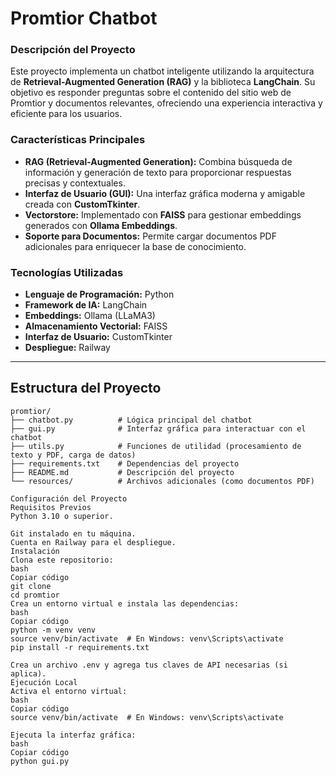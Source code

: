 # Promtior Chatbot

### Descripción del Proyecto
Este proyecto implementa un chatbot inteligente utilizando la arquitectura de **Retrieval-Augmented Generation (RAG)** y la biblioteca **LangChain**. Su objetivo es responder preguntas sobre el contenido del sitio web de Promtior y documentos relevantes, ofreciendo una experiencia interactiva y eficiente para los usuarios.

### Características Principales
- **RAG (Retrieval-Augmented Generation):** Combina búsqueda de información y generación de texto para proporcionar respuestas precisas y contextuales.
- **Interfaz de Usuario (GUI):** Una interfaz gráfica moderna y amigable creada con **CustomTkinter**.
- **Vectorstore:** Implementado con **FAISS** para gestionar embeddings generados con **Ollama Embeddings**.
- **Soporte para Documentos:** Permite cargar documentos PDF adicionales para enriquecer la base de conocimiento.

### Tecnologías Utilizadas
- **Lenguaje de Programación:** Python
- **Framework de IA:** LangChain
- **Embeddings:** Ollama (LLaMA3)
- **Almacenamiento Vectorial:** FAISS
- **Interfaz de Usuario:** CustomTkinter
- **Despliegue:** Railway

---

## Estructura del Proyecto

```plaintext
promtior/
├── chatbot.py          # Lógica principal del chatbot
├── gui.py              # Interfaz gráfica para interactuar con el chatbot
├── utils.py            # Funciones de utilidad (procesamiento de texto y PDF, carga de datos)
├── requirements.txt    # Dependencias del proyecto
├── README.md           # Descripción del proyecto
└── resources/          # Archivos adicionales (como documentos PDF)

Configuración del Proyecto
Requisitos Previos
Python 3.10 o superior.

Git instalado en tu máquina.
Cuenta en Railway para el despliegue.
Instalación
Clona este repositorio:
bash
Copiar código
git clone
cd promtior
Crea un entorno virtual e instala las dependencias:
bash
Copiar código
python -m venv venv
source venv/bin/activate  # En Windows: venv\Scripts\activate
pip install -r requirements.txt

Crea un archivo .env y agrega tus claves de API necesarias (si aplica).
Ejecución Local
Activa el entorno virtual:
bash
Copiar código
source venv/bin/activate  # En Windows: venv\Scripts\activate

Ejecuta la interfaz gráfica:
bash
Copiar código
python gui.py
